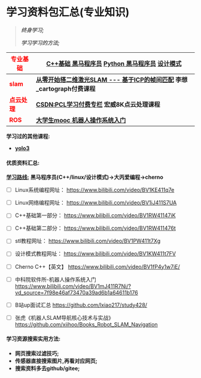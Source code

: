 # 学习资料包汇总(专业知识)

> ***终身学习;***
>
> ***学习学习的方法;***



| **<font color=red>专业基础</font>** | **[C++基础  黑马程序员](https://github.com/Blitzer207/C-Resource)**         **[Python 黑马程序员](https://github.com/hyh1750522171/bigData/tree/master/He%20Yihao)**        **[设计模式](https://github.com/FengJungle/DesignPattern)** |
| ----------------------------------- | ------------------------------------------------------------ |
| **<font color=red>slam</font>**     | [**从零开始搭二维激光SLAM --- 基于ICP的帧间匹配**](https://blog.csdn.net/tiancailx/article/details/110822624)     **李想_cartograph付费课程** |
| **<font color=red>点云处理</font>** | [**CSDN:PCL学习付费专栏**](https://blog.csdn.net/qq_36686437/category_9913573.html)      **宏威8K点云处理课程** |
| **<font color=red>ROS</font>**      | **[大学生mooc  机器人操作系统入门](https://sychaichangkun.gitbooks.io/ros-tutorial-icourse163/content/chapter1/1.3.html)** |

**学习过的其他课程:**

- **[yolo3](https://github.com/bubbliiiing/yolo3-pytorch)**

  

#### **优质资料汇总:**

**[学习路线:](http://www.itcast.cn/news/20161108/11042455887.shtml)** **黑马程序员(C++/linux/设计模式)→大丙爱编程→cherno**

- [ ] Linux系统编程网址：               							https://www.bilibili.com/video/BV1KE411q7e 
- [ ] Linux网络编程网址：               			                https://www.bilibili.com/video/BV1iJ411S7UA
- [ ] C++基础第一部分：   		 		                      	https://www.bilibili.com/video/BV1RW41147iK
- [ ] C++基础第二部分：  	 	 			                      https://www.bilibili.com/video/BV1RW411476t
- [ ] stl教程网址：         		  				                     https://www.bilibili.com/video/BV1PW411t7Xg
- [ ] 设计模式教程网址：           			                  	https://www.bilibili.com/video/BV1KW411t7FV  
- [ ] Cherno C++【英文】	         		                  	https://www.bilibili.com/video/BV1fP4y1w7iE/
- [ ] 中科院软件所-机器人操作系统入门 		           https://www.bilibili.com/video/BV1mJ411R7Ni/?vd_source=7f98e46af73470a39ad6b1a64611b176
- [ ] B站up面试汇总                                                     https://github.com/lxiao217/study428/
- [ ] 张虎《机器人SLAM导航核心技术与实战》        https://github.com/xiihoo/Books_Robot_SLAM_Navigation



#### **学习资源搜索实用方法:**

- **网页搜索过滤技巧;**
- **传感器直接搜索图片,再看对应网页;**
- **搜索资料多去github/gitee;**
